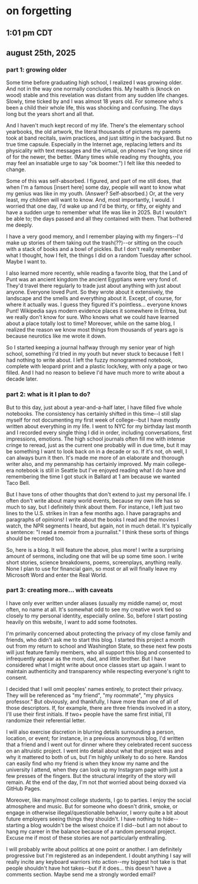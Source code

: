 # on forgetting
## 1:01 pm CDT
## august 25th, 2025

### part 1: growing older
Some time before graduating high school, I realized I was growing older. And not in the way one normally concludes this. My health is (knock on wood) stable and this revelation was distant from any sudden life changes. Slowly, time ticked by and I was almost 18 years old. For someone who's been a child their whole life, this was shocking and confusing. The days long but the years short and all that. 

And I haven't much kept record of my life. There's the elementary school yearbooks, the old artwork, the literal thousands of pictures my parents took at band recitals, swim practices, and just sitting in the backyard. But no true time capsule. Especially in the Internet age, replacing letters and its physicality with text messages and the virtual, on phones I've long since rid of for the newer, the better. (Many times while reading my thoughts, you may feel an insatiable urge to say "ok boomer.") I felt like this needed to change.

Some of this was self-absorbed. I figured, and part of me still does, that when I'm a famous [insert here] some day, people will want to know what my genius was like in my youth. (Answer? Self-absorbed.) Or, at the very least, my children will want to know. And, most importantly, I would. I worried that one day, I'd wake up and I'd be thirty, or fifty, or eighty and have a sudden urge to remember what life was like in 2025. But I wouldn't be able to; the days passed and all they contained with them. That bothered me deeply. 

I have a very good memory, and I remember playing with my fingers--I'd make up stories of them taking out the trash(??)--or sitting on the couch with a stack of books and a bowl of pickles. But I don't really remember what I thought, how I felt, the things I did on a random Tuesday after school. Maybe I want to.

I also learned more recently, while reading a favorite blog, that the Land of Punt was an ancient kingdom the ancient Egyptians were very fond of. They'd travel there regularly to trade just about anything with just about anyone. Everyone loved Punt. So they wrote about it extensively, the landscape and the smells and everything about it. Except, of course, for where it actually was. I guess they figured it's pointless... everyone knows Punt! Wikipedia says modern evidence places it somewhere in Eritrea, but we really don't know for sure. Who knows what we could have learned about a place totally lost to time? Moreover, while on the same blog, I realized the reason we know most things from thousands of years ago is because neurotics like me wrote it down.

So I started keeping a journal halfway through my senior year of high school, something I'd tried in my youth but never stuck to because I felt I had nothing to write about. I left the fuzzy monogrammed notebook, complete with leopard print and a plastic lock/key, with only a page or two filled. And I had no reason to believe I'd have much more to write about a decade later.

### part 2: what is it I plan to do? 
But to this day, just about a year-and-a-half later, I have filled five whole notebooks. The consistency has certainly shifted in this time--I still slap myself for not documenting my first week of college--but I have mostly written about everything in my life. I went to NYC for my birthday last month and I recorded every single thing I did in order, including conversations, first impressions, emotions. The high school journals often fill me with intense cringe to reread, just as the current one probably will in due time, but it may be something I want to look back on in a decade or so. If it's not, oh well, I can always burn it then. It's made me more of an elaborate and thorough writer also, and my penmanship has certainly improved. My main college-era notebook is still in Seattle but I've enjoyed reading what I do have and remembering the time I got stuck in Ballard at 1 am because we wanted Taco Bell. 

But I have tons of other thoughts that don't extend to just my personal life. I often don't write about many world events, because my own life has so much to say, but I definitely think about them. For instance, I left just two lines to the U.S. strikes in Iran a few months ago. I have paragraphs and paragraphs of opinions! I write about the books I read and the movies I watch, the NPR segments I heard, but again, not in much detail. It's typically a sentence: "I read a memoir from a journalist." I think these sorts of things should be recorded too. 

So, here is a blog. It will feature the above, plus more! I write a surprising amount of sermons, including one that will be up some time soon. I write short stories, science breakdowns, poems, screenplays, anything really. None I plan to use for financial gain, so most or all will finally leave my Microsoft Word and enter the Real World. 

### part 3: creating more... with caveats
I have only ever written under aliases (usually my middle name) or, most often, no name at all. It's somewhat odd to see my creative work tied so closely to my personal identity, especially online. So, before I start posting heavily on this website, I want to add some footnotes. 

I'm primarily concerned about protecting the privacy of my close family and friends, who didn't ask me to start this blog. I started this project a month out from my return to school and Washington State, so these next few posts will just feature family members, who all support this blog and consented to infrequently appear as the mom, dad, and little brother. But I have considered what I might write about once classes start up again. I want to maintain authenticity and transparency while respecting everyone's right to consent. 

I decided that I will omit peoples' names entirely, to protect their privacy. They will be referenced as "my friend", "my roommate", "my physics professor." But obviously, and thankfully, I have more than one of all of those descriptors. If, for example, there are three friends involved in a story, I'll use their first initials. If two+ people have the same first initial, I'll randomize their referential letter. 

I will also exercise discretion in blurring details surrounding a person, location, or event; for instance, in a previous anonymous blog, I'd written that a friend and I went out for dinner where they celebrated recent success on an altruistic project. I went into detail about what that project was and why it mattered to both of us, but I'm highly unlikely to do so here. Randos can easily find who my friend is when they know my name and the university I attend, when they can look up my Instagram page with just a few presses of the fingers. But the structural integrity of the story will remain. At the end of the day, I'm not _that_ worried about being doxxed via GitHub Pages.

Moreover, like many/most college students, I go to parties. I enjoy the social atmosphere and music. But for someone who doesn't drink, smoke, or engage in otherwise illegal/questionable behavior, I worry quite a bit about future employers seeing things they shouldn't. I have nothing to hide--starting a blog wouldn't be the wisest choice if I did--but I am not about to hang my career in the balance because of a random personal project. Excuse me if most of these stories are not particularly enthralling. 

I will probably write about politics at one point or another. I am definitely progressive but I'm registered as an independent. I doubt anything I say will really incite any keyboard warriors into action--my biggest hot take is that people shouldn't have hot takes--but if it does... this doesn't have a comments section. Maybe send me a strongly worded email?
